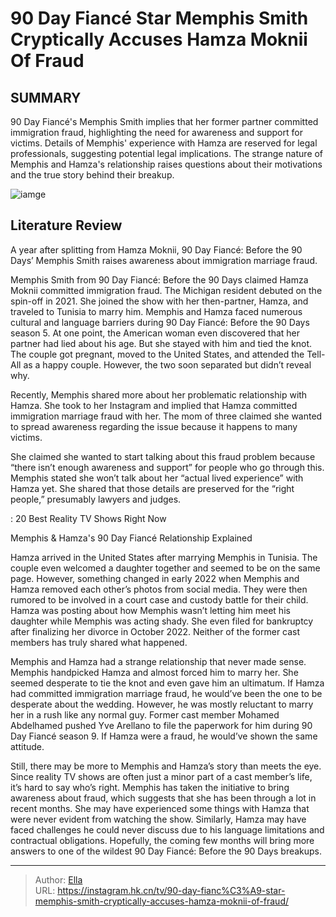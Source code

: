 # 90 Day Fiancé Star Memphis Smith Cryptically Accuses Hamza Moknii Of Fraud


## SUMMARY 



  90 Day Fiancé&#39;s Memphis Smith implies that her former partner committed immigration fraud, highlighting the need for awareness and support for victims.   Details of Memphis&#39; experience with Hamza are reserved for legal professionals, suggesting potential legal implications.   The strange nature of Memphis and Hamza&#39;s relationship raises questions about their motivations and the true story behind their breakup.  

![iamge](https://static1.srcdn.com/wordpress/wp-content/uploads/2023/11/90-day-fianc-star-memphis-smith-cryptically-accuses-hamza-moknii-of-fraud.jpg)

## Literature Review
A year after splitting from Hamza Moknii, 90 Day Fiancé: Before the 90 Days’ Memphis Smith raises awareness about immigration marriage fraud.




Memphis Smith from 90 Day Fiancé: Before the 90 Days claimed Hamza Moknii committed immigration fraud. The Michigan resident debuted on the spin-off in 2021. She joined the show with her then-partner, Hamza, and traveled to Tunisia to marry him. Memphis and Hamza faced numerous cultural and language barriers during 90 Day Fiancé: Before the 90 Days season 5. At one point, the American woman even discovered that her partner had lied about his age. But she stayed with him and tied the knot. The couple got pregnant, moved to the United States, and attended the Tell-All as a happy couple. However, the two soon separated but didn’t reveal why.




Recently, Memphis shared more about her problematic relationship with Hamza. She took to her Instagram and implied that Hamza committed immigration marriage fraud with her. The mom of three claimed she wanted to spread awareness regarding the issue because it happens to many victims.


 

She claimed she wanted to start talking about this fraud problem because “there isn’t enough awareness and support” for people who go through this. Memphis stated she won’t talk about her “actual lived experience” with Hamza yet. She shared that those details are preserved for the “right people,” presumably lawyers and judges.

 : 20 Best Reality TV Shows Right Now


 Memphis &amp; Hamza&#39;s 90 Day Fiancé Relationship Explained 
          




Hamza arrived in the United States after marrying Memphis in Tunisia. The couple even welcomed a daughter together and seemed to be on the same page. However, something changed in early 2022 when Memphis and Hamza removed each other’s photos from social media. They were then rumored to be involved in a court case and custody battle for their child. Hamza was posting about how Memphis wasn’t letting him meet his daughter while Memphis was acting shady. She even filed for bankruptcy after finalizing her divorce in October 2022. Neither of the former cast members has truly shared what happened.

Memphis and Hamza had a strange relationship that never made sense. Memphis handpicked Hamza and almost forced him to marry her. She seemed desperate to tie the knot and even gave him an ultimatum. If Hamza had committed immigration marriage fraud, he would’ve been the one to be desperate about the wedding. However, he was mostly reluctant to marry her in a rush like any normal guy. Former cast member Mohamed Abdelhamed pushed Yve Arellano to file the paperwork for him during 90 Day Fiancé season 9. If Hamza were a fraud, he would’ve shown the same attitude.




Still, there may be more to Memphis and Hamza’s story than meets the eye. Since reality TV shows are often just a minor part of a cast member’s life, it’s hard to say who’s right. Memphis has taken the initiative to bring awareness about fraud, which suggests that she has been through a lot in recent months. She may have experienced some things with Hamza that were never evident from watching the show. Similarly, Hamza may have faced challenges he could never discuss due to his language limitations and contractual obligations. Hopefully, the coming few months will bring more answers to one of the wildest 90 Day Fiancé: Before the 90 Days breakups.



---

> Author: [Ella](https://instagram.hk.cn/)  
> URL: https://instagram.hk.cn/tv/90-day-fianc%C3%A9-star-memphis-smith-cryptically-accuses-hamza-moknii-of-fraud/  

